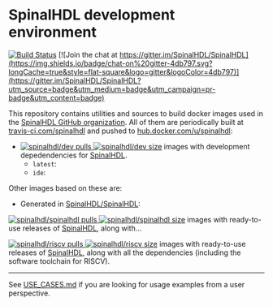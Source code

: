 # SpinalHDL development environment

[![Build Status](https://img.shields.io/travis/com/SpinalHDL/docker/master.svg?longCache=true&style=flat-square&logo=travis)](https://travis-ci.com/SpinalHDL/docker/branches) [![Join the chat at https://gitter.im/SpinalHDL/SpinalHDL](https://img.shields.io/badge/chat-on%20gitter-4db797.svg?longCache=true&style=flat-square&logo=gitter&logoColor=4db797)](https://gitter.im/SpinalHDL/SpinalHDL?utm_source=badge&utm_medium=badge&utm_campaign=pr-badge&utm_content=badge)

This repository contains utilities and sources to build docker images used in the [SpinalHDL GitHub organization](https://github.com/SpinalHDL).
All of them are periodically built at [travis-ci.com/spinalhdl](https://travis-ci.com/spinalhdl) and pushed to [hub.docker.com/u/spinalhdl](https://hub.docker.com/u/spinalhdl/):

- [![spinalhdl/dev pulls](https://img.shields.io/docker/pulls/spinalhdl/dev.svg?style=flat-square&logo=docker&logoColor=00acd3&label=spinalhdl/dev) ![spinalhdl/dev size](https://img.shields.io/microbadger/image-size/spinalhdl/dev/latest.svg?label=&logo=docker&logoColor=white&style=flat-square)](https://hub.docker.com/r/spinalhdl/dev/) images with development depedendencies for [SpinalHDL](https://github.com/SpinalHDL/SpinalHDL).
  - `latest`:
  - `ide`:

Other images based on these are:

- Generated in [SpinalHDL/SpinalHDL](https://github.com/SpinalHDL/SpinalHDL):

[![spinalhdl/spinalhdl pulls](https://img.shields.io/docker/pulls/spinalhdl/spinalhdl.svg?style=flat-square&logo=docker&logoColor=00acd3&label=spinalhdl/spinalhdl) ![spinalhdl/spinalhdl size](https://img.shields.io/microbadger/image-size/spinalhdl/spinalhdl/latest.svg?label=%20&logo=docker&logoColor=white&style=flat-square)](https://hub.docker.com/r/spinalhdl/spinalhdl/) images with ready-to-use releases of [SpinalHDL](https://github.com/SpinalHDL/SpinalHDL), along with...

[![spinalhdl/riscv pulls](https://img.shields.io/docker/pulls/spinalhdl/riscv.svg?style=flat-square&logo=docker&logoColor=00acd3&label=spinalhdl/riscv) ![spinalhdl/riscv size](https://img.shields.io/microbadger/image-size/spinalhdl/riscv/latest.svg?label=%20&logo=docker&logoColor=white&style=flat-square)](https://hub.docker.com/r/spinalhdl/riscv/) images with ready-to-use releases of [SpinalHDL](https://github.com/SpinalHDL/SpinalHDL), along with all the dependencies (including the software toolchain for RISCV).

---

See [USE_CASES.md](./USE_CASES.md) if you are looking for usage examples from a user perspective.
